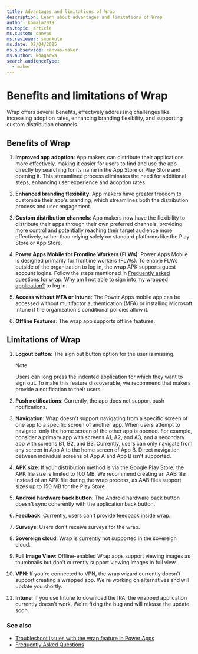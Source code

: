 ```yaml
---
title: Advantages and limitations of Wrap
description: Learn about advantages and limitations of Wrap
author: komala2019
ms.topic: article
ms.custom: canvas
ms.reviewer: smurkute
ms.date: 02/04/2025
ms.subservice: canvas-maker
ms.author: koagarwa
search.audienceType: 
  - maker
---
```


# Benefits and limitations of Wrap

Wrap offers several benefits, effectively addressing challenges like increasing adoption rates, enhancing branding flexibility, and supporting custom distribution channels.

## Benefits of Wrap

1. **Improved app adoption**: App makers can distribute their applications more effectively, making it easier for users to find and use the app directly by searching for its name in the App Store or Play Store and opening it. This streamlined process eliminates the need for additional steps, enhancing user experience and adoption rates.

1. **Enhanced branding flexibility**: App makers have greater freedom to customize their app's branding, which streamlines both the distribution process and user engagement.

1. **Custom distribution channels**: App makers now have the flexibility to distribute their apps through their own preferred channels, providing more control and potentially reaching their target audience more effectively, rather than relying solely on standard platforms like the Play Store or App Store.

1. **Power Apps Mobile for Frontline Workers (FLWs)**: Power Apps Mobile is designed primarily for frontline workers (FLWs). To enable FLWs outside of the organization to log in, the wrap APK supports guest account logins. Follow the steps mentioned in [Frequently asked questions for wrap: Why am I not able to sign into my wrapped application?](faq.yml) to log in.

1. **Access without MFA or Intune**: The Power Apps mobile app can be accessed without multifactor authentication (MFA) or installing Microsoft Intune if the organization's conditional policies allow it.

1. **Offline Features**: The wrap app supports offline features.

## Limitations of Wrap

1. **Logout button**: The sign out button option for the user is missing.
   > [!NOTE]
   > Users can long press the indented application for which they want to sign out. To make this feature discoverable, we recommend that makers provide a notification to their users.

1. **Push notifications**:  Currently, the app does not support push notifications.

1. **Navigation**: Wrap doesn't support navigating from a specific screen of one app to a specific screen of another app. When users attempt to navigate, only the home screen of the other app is opened. For example, consider a primary app with screens A1, A2, and A3, and a secondary app with screens B1, B2, and B3. Currently, users can only navigate from any screen in App A to the home screen of App B. Direct navigation between individual screens of App A and App B isn't supported.

1. **APK size**: If your distribution method is via the Google Play Store, the APK file size is limited to 100 MB. We recommend creating an AAB file instead of an APK file during the wrap process, as AAB files support sizes up to 150 MB for the Play Store.

1. **Android hardware back button**: The Android hardware back button doesn't sync coherently with the application back button.

1. **Feedback**:  Currently, users can't provide feedback inside wrap.

1. **Surveys**: Users don't receive surveys for the wrap.

1. **Sovereign cloud**: Wrap is currently not supported in the sovereign cloud.

1. **Full Image View**: Offline-enabled Wrap apps support viewing images as thumbnails but don't currently support viewing images in full view. 

1. **VPN**: If you're connected to VPN, the wrap wizard currently doesn't support creating a wrapped app. We're working on alternatives and will update you shortly. 

1. **Intune**: If you use Intune to download the IPA, the wrapped application currently doesn't work. We're fixing the bug and will release the update soon.

### See also

- [Troubleshoot issues with the wrap feature in Power Apps](/troubleshoot/power-platform/power-apps/manage-apps-and-solutions/wrap-issues)
- [Frequently Asked Questions](faq.yml)